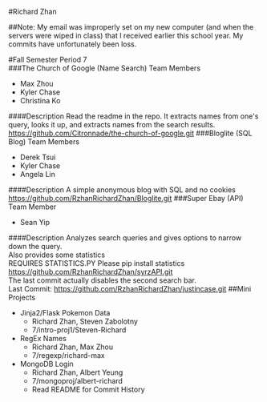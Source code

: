 #Richard Zhan

##Note: My email was improperly set on my new computer (and when the servers were wiped in class) that I received earlier this school year. My commits have unfortunately been loss.

#Fall Semester
Period 7
<br>
###The Church of Google (Name Search)
Team Members
* Max Zhou
* Kyler Chase
* Christina Ko

####Description
Read the readme in the repo. It extracts names from one's query, looks it up, and extracts names from the search results.
<br>https://github.com/Citronnade/the-church-of-google.git
###Bloglite (SQL Blog)
Team Members
* Derek Tsui
* Kyler Chase
* Angela Lin

####Description
A simple anonymous blog with SQL and no cookies
<br>https://github.com/RzhanRichardZhan/Bloglite.git
###Super Ebay (API)
Team Member
* Sean Yip

####Description
Analyzes search queries and gives options to narrow down the query.
<br>Also provides some statistics
<br>REQUIRES STATISTICS.PY Please pip install statistics
<br>https://github.com/RzhanRichardZhan/syrzAPI.git
<br>The last commit actually disables the second search bar.
<br>Last Commit: https://github.com/RzhanRichardZhan/justincase.git
##Mini Projects
* Jinja2/Flask Pokemon Data
  * Richard Zhan, Steven Zabolotny
  * 7/intro-proj1/Steven-Richard
* RegEx Names
  * Richard Zhan, Max Zhou
  * 7/regexp/richard-max
* MongoDB Login
  * Richard Zhan, Albert Yeung
  * 7/mongoproj/albert-richard
  * Read README for Commit History


